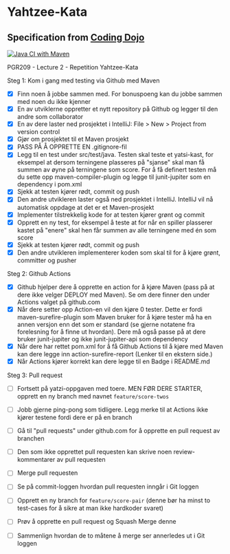 # Yahtzee-Kata
## Specification from [Coding Dojo](https://codingdojo.org/kata/Yahtzee/)
[![Java CI with Maven](https://github.com/Mayonnaisu/Yahtzee-Kata/actions/workflows/maven.yml/badge.svg)](https://github.com/Mayonnaisu/Yahtzee-Kata/actions/workflows/maven.yml)

PGR209 - Lecture 2 - Repetition Yahtzee-Kata

Steg 1: Kom i gang med testing via Github med Maven

- [x] Finn noen å jobbe sammen med. For bonuspoeng kan du jobbe sammen med noen du ikke kjenner
- [x] En av utviklerne oppretter et nytt repository på Github og legger til den andre som collaborator
- [x] En av dere laster ned prosjektet i IntelliJ: File > New > Project from version control
- [x] Gjør om prosjektet til et Maven prosjekt
- [x] PASS PÅ Å OPPRETTE EN .gitignore-fil
- [x] Legg til en test under src/test/java. Testen skal teste et yatsi-kast, for eksempel at dersom terningene plasseres på "sjanse" skal man få summen av øyne på terningene som score. For å få definert testen må du sette opp maven-compiler-plugin og legge til junit-jupiter som en dependency i pom.xml
- [x] Sjekk at testen kjører rødt, commit og push
- [x] Den andre utvikleren laster også ned prosjektet i IntelliJ. IntelliJ vil nå automatisk oppdage at det er et Maven-prosjekt
- [x] Implementer tilstrekkelig kode for at testen kjører grønt og commit
- [x] Opprett en ny test, for eksempel å teste at for når en spiller plasserer kastet på "enere" skal hen får summen av alle terningene med én som score
- [x] Sjekk at testen kjører rødt, commit og push
- [x] Den andre utvikleren implementerer koden som skal til for å kjøre grønt, committer og pusher

Steg 2: Github Actions

- [x] Github hjelper dere å opprette en action for å kjøre Maven (pass på at dere ikke velger DEPLOY med Maven). Se om dere finner den under Actions valget på github.com
- [x] Når dere setter opp Action-en vil den kjøre 0 tester. Dette er fordi maven-surefire-plugin som Maven bruker for å kjøre tester må ha en annen versjon enn det som er standard (se gjerne notatene fra forelesning for å finne ut hvordan). Dere må også passe på at dere bruker junit-jupiter og ikke junit-jupiter-api som dependency
- [x] Når dere har rettet pom.xml for å få Github Actions til å kjøre med Maven kan dere legge inn action-surefire-report (Lenker til en ekstern side.)
- [x] Når Actions kjører korrekt kan dere legge til en Badge i README.md

Steg 3: Pull request

- [ ] Fortsett på yatzi-oppgaven med toere. MEN FØR DERE STARTER, opprett en ny branch med navnet `feature/score-twos`
- [ ] Jobb gjerne ping-pong som tidligere. Legg merke til at Actions ikke kjører testene fordi dere er på en branch
- [ ] Gå til "pull requests" under github.com for å opprette en pull request av branchen
- [ ] Den som ikke opprettet pull requesten kan skrive noen review-kommentarer av pull requesten
- [ ] Merge pull requesten
- [ ] Se på commit-loggen hvordan pull requesten inngår i Git loggen
- [ ] Opprett en ny branch for `feature/score-pair` (denne bør ha minst to test-cases for å sikre at man ikke hardkoder svaret)
- [ ] Prøv å opprette en pull request og Squash Merge denne
- [ ] Sammenlign hvordan de to måtene å merge ser annerledes ut i Git loggen

